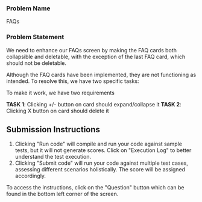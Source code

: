 ### Problem Name

FAQs

### Problem Statement

We need to enhance our FAQs screen by making the FAQ cards both collapsible and deletable, with the exception of the last FAQ card, which should not be deletable.

Although the FAQ cards have been implemented, they are not functioning as intended. To resolve this, we have two specific tasks:

To make it work, we have two requirements

**TASK 1**: Clicking +/- button on card should expand/collapse it
**TASK 2**: Clicking X button on card should delete it

## Submission Instructions

1. Clicking "Run code" will compile and run your code against sample tests, but it will not generate scores. Click on "Execution Log" to better understand the test execution.
2. Clicking "Submit code" will run your code against multiple test cases, assessing different scenarios holistically. The score will be assigned accordingly.

To access the instructions, click on the "Question" button which can be found in the bottom left corner of the screen.
